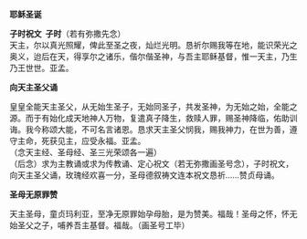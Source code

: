 **耶稣圣诞**

**子时祝文  子时**（若有弥撒先念）  
天主，尔以真光照耀，俾此至圣之夜，灿烂光明。恳祈尔赐我等在地，能识荣光之奥义，迨后在天，得享尔之诸乐，偕尔偕圣神，与吾主耶稣基督，惟一天主，乃生乃王世世。亚孟。

**向天主圣父诵**

皇皇全能天主圣父，从无始生圣子，无始同圣子，共发圣神，为无始之始，全能之源。而于有始化成天地神人万物，复遣真子降生，救赎人罪，赐圣神降临，佑助训诲。我今称颂大能，不可名言诸恩。恳求天主圣父悯我，赐我神力，在世为善，遵守主命，死获见主，应受永福。亚孟。  
（念天主经、圣母经、圣三光荣颂各一遍）  
（后念）求为主教诵或求为传教诵、定心祝文（若无弥撒画圣号念），子时祝文，向天主圣父诵，玫瑰经欢喜一分，圣母德叙祷文连本祝文恳祈……赞贞母诵。

**圣母无原罪赞**

天主圣母，童贞玛利亚，至净无原罪始孕母胎，是为赞美。福哉！圣母之怀，怀无始圣父之子，哺养吾主基督。福哉。（画圣号工毕）